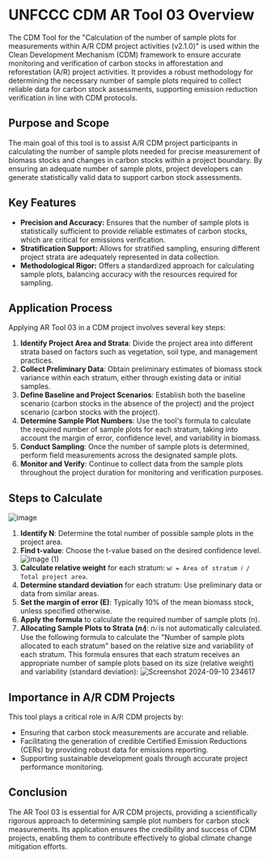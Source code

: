 # UNFCCC CDM AR Tool 03 Overview

The CDM Tool for the "Calculation of the number of sample plots for measurements within A/R CDM project activities (v2.1.0)" is used within the Clean Development Mechanism (CDM) framework to ensure accurate monitoring and verification of carbon stocks in afforestation and reforestation (A/R) project activities. It provides a robust methodology for determining the necessary number of sample plots required to collect reliable data for carbon stock assessments, supporting emission reduction verification in line with CDM protocols.

## Purpose and Scope

The main goal of this tool is to assist A/R CDM project participants in calculating the number of sample plots needed for precise measurement of biomass stocks and changes in carbon stocks within a project boundary. By ensuring an adequate number of sample plots, project developers can generate statistically valid data to support carbon stock assessments.

## Key Features

- **Precision and Accuracy:** Ensures that the number of sample plots is statistically sufficient to provide reliable estimates of carbon stocks, which are critical for emissions verification.
- **Stratification Support:** Allows for stratified sampling, ensuring different project strata are adequately represented in data collection.
- **Methodological Rigor:** Offers a standardized approach for calculating sample plots, balancing accuracy with the resources required for sampling.

## Application Process

Applying AR Tool 03 in a CDM project involves several key steps:

1. **Identify Project Area and Strata**: Divide the project area into different strata based on factors such as vegetation, soil type, and management practices.
2. **Collect Preliminary Data**: Obtain preliminary estimates of biomass stock variance within each stratum, either through existing data or initial samples.
3. **Define Baseline and Project Scenarios**: Establish both the baseline scenario (carbon stocks in the absence of the project) and the project scenario (carbon stocks with the project).
4. **Determine Sample Plot Numbers**: Use the tool's formula to calculate the required number of sample plots for each stratum, taking into account the margin of error, confidence level, and variability in biomass.
5. **Conduct Sampling**: Once the number of sample plots is determined, perform field measurements across the designated sample plots.
6. **Monitor and Verify**: Continue to collect data from the sample plots throughout the project duration for monitoring and verification purposes.

## Steps to Calculate

![image](https://github.com/user-attachments/assets/40013602-cc8a-49ad-a047-4482c74a403d)

1. **Identify N**: Determine the total number of possible sample plots in the project area.
2. **Find t-value**: Choose the t-value based on the desired confidence level.
   ![image (1)](https://github.com/user-attachments/assets/1ad645b9-88d4-44d7-b4f1-b4c557bfbdbc)
4. **Calculate relative weight** for each stratum: `w𝑖 = Area of stratum 𝑖 / Total project area`.
5. **Determine standard deviation** for each stratum: Use preliminary data or data from similar areas.
6. **Set the margin of error (E)**: Typically 10% of the mean biomass stock, unless specified otherwise.
7. **Apply the formula** to calculate the required number of sample plots (n).
8. **Allocating Sample Plots to Strata (*n𝑖*)**: *n𝑖* is not automatically calculated. Use the following formula to calculate the "Number of sample plots allocated to each stratum" based on the relative size and variability of each stratum. This formula ensures that each stratum receives an appropriate number of sample plots based on its size (relative weight) and variability (standard deviation):
   ![Screenshot 2024-09-10 234617](https://github.com/user-attachments/assets/ada4f244-ad2a-4da9-9e0a-d300e203cfe8)

## Importance in A/R CDM Projects

This tool plays a critical role in A/R CDM projects by:

- Ensuring that carbon stock measurements are accurate and reliable.
- Facilitating the generation of credible Certified Emission Reductions (CERs) by providing robust data for emissions reporting.
- Supporting sustainable development goals through accurate project performance monitoring.

## Conclusion

The AR Tool 03 is essential for A/R CDM projects, providing a scientifically rigorous approach to determining sample plot numbers for carbon stock measurements. Its application ensures the credibility and success of CDM projects, enabling them to contribute effectively to global climate change mitigation efforts.
